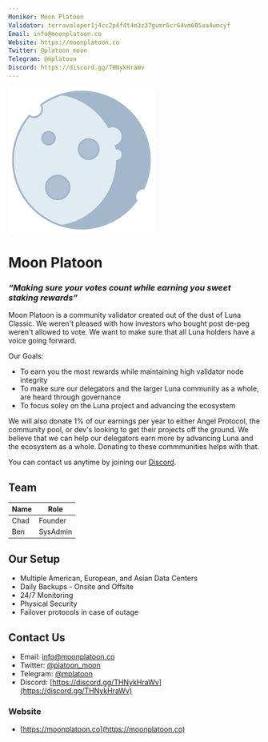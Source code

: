 ```yaml
---
Moniker: Moon Platoon
Validator: terravaloper1j4cc2p4f4t4m3z37gumr6cr64vm605aa4wmcyf
Email: info@moonplatoon.co
Website: https://moonplatoon.co
Twitter: @platoon_moon
Telegram: @mplatoon
Discord: https://discord.gg/THNykHraWv
---
```


![MoonPlatoon](logo.png)

# Moon Platoon
### _**“Making sure your votes count while earning you sweet staking rewards”**_

Moon Platoon is a community validator created out of the dust of Luna Classic. We weren't pleased with how investors who bought post de-peg weren't allowed to vote. We want to make sure that all Luna holders have a voice going forward.

Our Goals:
* To earn you the most rewards while maintaining high validator node integrity
* To make sure our delegators and the larger Luna community as a whole, are heard through governance
* To focus soley on the Luna project and advancing the ecosystem

We will also donate 1% of our earnings per year to either Angel Protocol, the community pool, or dev's looking to get their projects off the ground.
We believe that we can help our delegators earn more by advancing Luna and the ecosystem as a whole. Donating to these commmunities helps with that.

You can contact us anytime by joining our [Discord](https://discord.gg/THNykHraWv).

## Team
| Name       | Role       |
| ---------- | ---------- |
| Chad       | Founder    |
| Ben        | SysAdmin   |

## Our Setup

* Multiple American, European, and Asian Data Centers
* Daily Backups - Onsite and Offsite
* 24/7 Monitoring
* Physical Security
* Failover protocols in case of outage

## Contact Us
* Email: [info@moonplatoon.co](info@moonplatoon.co)
* Twitter: [@platoon_moon](https://twitter.com/platoon_moon)
* Telegram: [@mplatoon](https://t.me/mplatoon)
* Discord: [https://discord.gg/THNykHraWv](https://discord.gg/THNykHraWv)

### Website

* [https://moonplatoon.co](https://moonplatoon.co)
